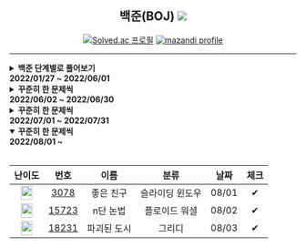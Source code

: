 <div align="center">

## 백준(BOJ) <img src="https://img.shields.io/badge/Python-3776AB?style=flat-square&logo=python&logoColor=white"/>

[![Solved.ac
프로필](http://mazassumnida.wtf/api/v2/generate_badge?boj=kkg0510)](https://solved.ac/profile/kkg0510)
[![mazandi profile](http://mazandi.herokuapp.com/api?handle=kkg0510&theme=cold)](https://solved.ac/profile/kkg0510)

</div>

---

<details markdown="1">
<summary><strong>백준 단계별로 풀어보기<br>2022/01/27 ~ 2022/06/01</strong></summary>

<br>

<div align="center">

<table>

<th colspan="3">Contents</th>
<tr>
<td width="33%"  align="center"><a href="#브루트-포스">브루트 포스</a></td>
<td width="33%" align="center"><a href="#정렬">정렬</a></td>
<td width="33%" align="center"><a href="#백트래킹">백트래킹</a></td>
</tr>
<tr>
<td align="center"><a href="#동적-계획법-1">동적 계획법 1</a></td>
<td align="center"><a href="#그리디-알고리즘">그리디 알고리즘</a></td>
<td align="center"><a href="#정수론-및-조합론">정수론 및 조합론</a></td>
</tr>
<tr>
<td align="center"><a href="#스택">스택</a></td>
<td align="center"><a href="#큐-덱">큐, 덱</a></td>
<td align="center"><a href="#분할-정복">분할 정복</a></td>
</tr>
<tr>
<td align="center"><a href="#이분-탐색">이분 탐색</a></td>
<td align="center"><a href="#우선순위-큐">우선순위 큐</a></td>
<td align="center"><a href="#동적-계획법-2">동적 계획법 2</a></td>
</tr>
<tr>
<td align="center"><a href="#dfs와-bfs">DFS와 BFS</a></td>
<td align="center"><a href="#최단-경로">최단 경로</a></td>
<td align="center"><a href="#투-포인터">투 포인터</a></td>
</tr>
<tr>
<td align="center"><a href="#동적-계획법과-최단거리-역추적">동적 계획법과 최단거리 역추적</a></td>
<td align="center"><a href="#트리">트리</a></td>
<td align="center"><a href="#유니온-파인드">유니온 파인드</a></td>
</tr>
<tr>
<td align="center"><a href="#최소-신장-트리">최소 신장 트리</a></td>
<td align="center"><a href="#트리에서의-동적-계획법">트리에서의 동적 계획법</a></td>
<td align="center"><a href="#기하">기하</a></td>
</tr>
<tr>
<td align="center"><a href="#동적-계획법-3">동적 계획법 3</a></td>
<td align="center"><a href="#문자열-알고리즘-1">문자열 알고리즘 1</a></td>
<td align="center"><a href="#위상-정렬">위상 정렬</a></td>
</tr>
<tr>
<td align="center"><a href="#최소-공통-조상">최소 공통 조상</a></td>
<td align="center"><a href="#강한-연결-요소">강한 연결 요소</a></td>
<td align="center"><a href="#세그먼트-트리">세그먼트 트리</a></td>
</tr>

</table>

<!-- Contents -->

---

### 브루트 포스

|                                         난이도                                         |     번호     |        이름        | 날짜  | 체크 |
| :------------------------------------------------------------------------------------: | :----------: | :----------------: | :---: | :--: |
| <img src="https://static.solved.ac/tier_small/4.svg" width="20px" height="25px"></img> | [2798][2798] |       블랙잭       | 01/27 |  ✔   |
| <img src="https://static.solved.ac/tier_small/4.svg" width="20px" height="25px"></img> | [2231][2231] |       분해합       | 01/27 |  ✔   |
| <img src="https://static.solved.ac/tier_small/6.svg" width="20px" height="25px"></img> | [7568][7568] |        덩치        | 01/28 |  ✔   |
| <img src="https://static.solved.ac/tier_small/6.svg" width="20px" height="25px"></img> | [1018][1018] | 체스판 다시 칠하기 | 01/29 |  ✔   |
| <img src="https://static.solved.ac/tier_small/6.svg" width="20px" height="25px"></img> | [1436][1436] |    영화감독 숌     | 01/29 |  ✔   |

<div align=right>

[TOP](#백준boj-)

</div>

---

### 정렬

|                                         난이도                                         |      번호      |      이름       | 날짜  | 체크 |
| :------------------------------------------------------------------------------------: | :------------: | :-------------: | :---: | :--: |
| <img src="https://static.solved.ac/tier_small/5.svg" width="20px" height="25px"></img> |  [2750][2750]  |   수 정렬하기   | 01/29 |  ✔   |
| <img src="https://static.solved.ac/tier_small/6.svg" width="20px" height="25px"></img> |  [2751][2751]  |  수 정렬하기 2  | 01/29 |  ✔   |
| <img src="https://static.solved.ac/tier_small/6.svg" width="20px" height="25px"></img> | [10989][10989] |  수 정렬하기 3  | 01/29 |  ✔   |
| <img src="https://static.solved.ac/tier_small/8.svg" width="20px" height="25px"></img> |  [2108][2108]  |     통계학      | 01/29 |  ✔   |
| <img src="https://static.solved.ac/tier_small/6.svg" width="20px" height="25px"></img> |  [1427][1427]  |  소트인사이드   | 01/30 |  ✔   |
| <img src="https://static.solved.ac/tier_small/6.svg" width="20px" height="25px"></img> | [11650][11650] |  좌표 정렬하기  | 01/30 |  ✔   |
| <img src="https://static.solved.ac/tier_small/6.svg" width="20px" height="25px"></img> | [11651][11651] | 좌표 정렬하기 2 | 01/30 |  ✔   |
| <img src="https://static.solved.ac/tier_small/6.svg" width="20px" height="25px"></img> |  [1181][1181]  |    단어 정렬    | 01/30 |  ✔   |
| <img src="https://static.solved.ac/tier_small/6.svg" width="20px" height="25px"></img> | [10814][10814] |   나이순 정렬   | 01/30 |  ✔   |
| <img src="https://static.solved.ac/tier_small/9.svg" width="20px" height="25px"></img> | [18870][18870] |    좌표 압축    | 01/30 |  ✔   |

<div align=right>

[TOP](#백준boj-)

</div>

---

### 백트래킹

|                                         난이도                                          |      번호      |      이름       | 날짜  | 체크 |
| :-------------------------------------------------------------------------------------: | :------------: | :-------------: | :---: | :--: |
| <img src="https://static.solved.ac/tier_small/8.svg" width="20px" height="25px"></img>  | [15649][15649] |    N과 M (1)    | 01/31 |  ✔   |
| <img src="https://static.solved.ac/tier_small/8.svg" width="20px" height="25px"></img>  | [15650][15650] |    N과 M (2)    | 01/31 |  ✔   |
| <img src="https://static.solved.ac/tier_small/8.svg" width="20px" height="25px"></img>  | [15651][15651] |    N과 M (3)    | 01/31 |  ✔   |
| <img src="https://static.solved.ac/tier_small/8.svg" width="20px" height="25px"></img>  | [15652][15652] |    N과 M (4)    | 01/31 |  ✔   |
| <img src="https://static.solved.ac/tier_small/11.svg" width="20px" height="25px"></img> |  [9663][9663]  |     N-Queen     | 02/01 |  ✔   |
| <img src="https://static.solved.ac/tier_small/12.svg" width="20px" height="25px"></img> |  [2580][2580]  |     스도쿠      | 02/01 |  ✔   |
| <img src="https://static.solved.ac/tier_small/10.svg" width="20px" height="25px"></img> | [14888][14888] | 연산자 끼워넣기 | 02/02 |  ✔   |
| <img src="https://static.solved.ac/tier_small/9.svg" width="20px" height="25px"></img>  | [14889][14889] |  스타트와 링크  | 02/02 |  ✔   |

<div align=right>

[TOP](#백준boj-)

</div>

---

### 동적 계획법 1

|                                         난이도                                          |      번호      |            이름            | 날짜  | 체크 |
| :-------------------------------------------------------------------------------------: | :------------: | :------------------------: | :---: | :--: |
| <img src="https://static.solved.ac/tier_small/8.svg" width="20px" height="25px"></img>  |  [1003][1003]  |       피보나치 함수        | 02/02 |  ✔   |
| <img src="https://static.solved.ac/tier_small/9.svg" width="20px" height="25px"></img>  |  [9184][9184]  |      신나는 함수 실행      | 02/02 |  ✔   |
| <img src="https://static.solved.ac/tier_small/8.svg" width="20px" height="25px"></img>  |  [1904][1904]  |           01타일           | 02/02 |  ✔   |
| <img src="https://static.solved.ac/tier_small/8.svg" width="20px" height="25px"></img>  |  [9461][9461]  |        파도반 수열         | 02/03 |  ✔   |
| <img src="https://static.solved.ac/tier_small/10.svg" width="20px" height="25px"></img> |  [1149][1149]  |          RGB거리           | 02/03 |  ✔   |
| <img src="https://static.solved.ac/tier_small/10.svg" width="20px" height="25px"></img> |  [1932][1932]  |        정수 삼각형         | 02/04 |  ✔   |
| <img src="https://static.solved.ac/tier_small/8.svg" width="20px" height="25px"></img>  |  [2579][2579]  |        계단 오르기         | 02/04 |  ✔   |
| <img src="https://static.solved.ac/tier_small/8.svg" width="20px" height="25px"></img>  |  [1463][1463]  |         1로 만들기         | 02/05 |  ✔   |
| <img src="https://static.solved.ac/tier_small/10.svg" width="20px" height="25px"></img> | [10844][10844] |        쉬운 계단 수        | 02/05 |  ✔   |
| <img src="https://static.solved.ac/tier_small/10.svg" width="20px" height="25px"></img> |  [2156][2156]  |        포도주 시식         | 02/06 |  ✔   |
| <img src="https://static.solved.ac/tier_small/9.svg" width="20px" height="25px"></img>  | [11053][11053] | 가장 긴 증가하는 부분 수열 | 02/07 |  ✔   |
| <img src="https://static.solved.ac/tier_small/13.svg" width="20px" height="25px"></img> | [11054][11054] | 가장 긴 바이토닉 부분 수열 | 02/07 |  ✔   |
| <img src="https://static.solved.ac/tier_small/11.svg" width="20px" height="25px"></img> |  [2565][2565]  |           전깃줄           | 02/08 |  ✔   |
| <img src="https://static.solved.ac/tier_small/11.svg" width="20px" height="25px"></img> |  [9251][9251]  |            LCS             | 02/09 |  ✔   |
| <img src="https://static.solved.ac/tier_small/9.svg" width="20px" height="25px"></img>  |  [1912][1912]  |           연속합           | 02/10 |  ✔   |
| <img src="https://static.solved.ac/tier_small/11.svg" width="20px" height="25px"></img> | [12865][12865] |        평범한 배낭         | 02/11 |  ✔   |

<div align=right>

[TOP](#백준boj-)

</div>

---

### 그리디 알고리즘

|                                         난이도                                          |      번호      |     이름      | 날짜  | 체크 |
| :-------------------------------------------------------------------------------------: | :------------: | :-----------: | :---: | :--: |
| <img src="https://static.solved.ac/tier_small/8.svg" width="20px" height="25px"></img>  | [11047][11047] |    동전 0     | 02/11 |  ✔   |
| <img src="https://static.solved.ac/tier_small/10.svg" width="20px" height="25px"></img> |  [1931][1931]  |  회의실 배정  | 02/12 |  ✔   |
| <img src="https://static.solved.ac/tier_small/8.svg" width="20px" height="25px"></img>  | [11399][11399] |      ATM      | 02/12 |  ✔   |
| <img src="https://static.solved.ac/tier_small/9.svg" width="20px" height="25px"></img>  |  [1541][1541]  | 잃어버린 괄호 | 02/12 |  ✔   |
| <img src="https://static.solved.ac/tier_small/7.svg" width="20px" height="25px"></img>  | [13305][13305] |    주유소     | 02/12 |  ✔   |

<div align=right>

[TOP](#백준boj-)

</div>

---

### 정수론 및 조합론

|                                         난이도                                          |      번호      |          이름           | 날짜  | 체크 |
| :-------------------------------------------------------------------------------------: | :------------: | :---------------------: | :---: | :--: |
| <img src="https://static.solved.ac/tier_small/3.svg" width="20px" height="25px"></img>  |  [5086][5086]  |       배수와 약수       | 02/12 |  ✔   |
| <img src="https://static.solved.ac/tier_small/6.svg" width="20px" height="25px"></img>  |  [1037][1037]  |          약수           | 02/12 |  ✔   |
| <img src="https://static.solved.ac/tier_small/6.svg" width="20px" height="25px"></img>  |  [2609][2609]  | 최대공약수와 최소공배수 | 02/12 |  ✔   |
| <img src="https://static.solved.ac/tier_small/6.svg" width="20px" height="25px"></img>  |  [1934][1934]  |       최소공배수        | 02/12 |  ✔   |
| <img src="https://static.solved.ac/tier_small/11.svg" width="20px" height="25px"></img> |  [2981][2981]  |          검문           | 02/13 |  ✔   |
| <img src="https://static.solved.ac/tier_small/8.svg" width="20px" height="25px"></img>  |  [3036][3036]  |           링            | 02/13 |  ✔   |
| <img src="https://static.solved.ac/tier_small/5.svg" width="20px" height="25px"></img>  | [11050][11050] |       이항 계수 1       | 02/13 |  ✔   |
| <img src="https://static.solved.ac/tier_small/10.svg" width="20px" height="25px"></img> | [11051][11051] |       이항 계수 2       | 02/13 |  ✔   |
| <img src="https://static.solved.ac/tier_small/6.svg" width="20px" height="25px"></img>  |  [1010][1010]  |        다리 놓기        | 02/13 |  ✔   |
| <img src="https://static.solved.ac/tier_small/8.svg" width="20px" height="25px"></img>  |  [9375][9375]  |      패션왕 신해빈      | 02/13 |  ✔   |
| <img src="https://static.solved.ac/tier_small/6.svg" width="20px" height="25px"></img>  |  [1676][1676]  |    팩토리얼 0의 개수    | 02/13 |  ✔   |
| <img src="https://static.solved.ac/tier_small/9.svg" width="20px" height="25px"></img>  |  [2004][2004]  |      조합 0의 개수      | 02/13 |  ✔   |

<div align=right>

[TOP](#백준boj-)

</div>

---

### 스택

|                                         난이도                                          |      번호      |     이름      | 날짜  | 체크 |
| :-------------------------------------------------------------------------------------: | :------------: | :-----------: | :---: | :--: |
| <img src="https://static.solved.ac/tier_small/7.svg" width="20px" height="25px"></img>  | [10828][10828] |     스택      | 02/13 |  ✔   |
| <img src="https://static.solved.ac/tier_small/7.svg" width="20px" height="25px"></img>  | [10773][10773] |     제로      | 02/13 |  ✔   |
| <img src="https://static.solved.ac/tier_small/7.svg" width="20px" height="25px"></img>  |  [9012][9012]  |     괄호      | 02/13 |  ✔   |
| <img src="https://static.solved.ac/tier_small/7.svg" width="20px" height="25px"></img>  |  [4949][4949]  | 균형잡힌 세상 | 02/14 |  ✔   |
| <img src="https://static.solved.ac/tier_small/8.svg" width="20px" height="25px"></img>  |  [1874][1874]  |   스택 수열   | 02/14 |  ✔   |
| <img src="https://static.solved.ac/tier_small/12.svg" width="20px" height="25px"></img> | [17298][17298] |    오큰수     | 02/15 |  ✔   |

<div align=right>

[TOP](#백준boj-)

</div>

---

### 큐, 덱

|                                         난이도                                          |      번호      |      이름       | 날짜  | 체크 |
| :-------------------------------------------------------------------------------------: | :------------: | :-------------: | :---: | :--: |
| <img src="https://static.solved.ac/tier_small/7.svg" width="20px" height="25px"></img>  | [18258][18258] |      큐 2       | 02/16 |  ✔   |
| <img src="https://static.solved.ac/tier_small/7.svg" width="20px" height="25px"></img>  |  [2164][2164]  |      카드2      | 02/16 |  ✔   |
| <img src="https://static.solved.ac/tier_small/7.svg" width="20px" height="25px"></img>  | [11866][11866] | 요세푸스 문제 0 | 02/16 |  ✔   |
| <img src="https://static.solved.ac/tier_small/8.svg" width="20px" height="25px"></img>  |  [1966][1966]  |    프린터 큐    | 02/16 |  ✔   |
| <img src="https://static.solved.ac/tier_small/7.svg" width="20px" height="25px"></img>  | [10866][10866] |       덱        | 02/16 |  ✔   |
| <img src="https://static.solved.ac/tier_small/7.svg" width="20px" height="25px"></img>  |  [1021][1021]  |   회전하는 큐   | 02/17 |  ✔   |
| <img src="https://static.solved.ac/tier_small/11.svg" width="20px" height="25px"></img> |  [5430][5430]  |       AC        | 02/18 |  ✔   |

<div align=right>

[TOP](#백준boj-)

</div>

---

### 분할 정복

|                                         난이도                                          |      번호      |              이름               | 날짜  | 체크 |
| :-------------------------------------------------------------------------------------: | :------------: | :-----------------------------: | :---: | :--: |
| <img src="https://static.solved.ac/tier_small/8.svg" width="20px" height="25px"></img>  |  [2630][2630]  |          색종이 만들기          | 02/18 |  ✔   |
| <img src="https://static.solved.ac/tier_small/10.svg" width="20px" height="25px"></img> |  [1992][1992]  |            쿼드트리             | 02/18 |  ✔   |
| <img src="https://static.solved.ac/tier_small/9.svg" width="20px" height="25px"></img>  |  [1780][1780]  |           종이의 개수           | 02/18 |  ✔   |
| <img src="https://static.solved.ac/tier_small/10.svg" width="20px" height="25px"></img> |  [1629][1629]  |              곱셈               | 02/18 |  ✔   |
| <img src="https://static.solved.ac/tier_small/15.svg" width="20px" height="25px"></img> | [11401][11401] |           이항 계수 3           | 02/19 |  ✔   |
| <img src="https://static.solved.ac/tier_small/5.svg" width="20px" height="25px"></img>  |  [2740][2740]  |            행렬 곱셈            | 02/19 |  ✔   |
| <img src="https://static.solved.ac/tier_small/12.svg" width="20px" height="25px"></img> | [10830][10830] |            행렬 제곱            | 02/19 |  ✔   |
| <img src="https://static.solved.ac/tier_small/14.svg" width="20px" height="25px"></img> | [11444][11444] |          피보나치 수 6          | 02/19 |  ✔   |
| <img src="https://static.solved.ac/tier_small/16.svg" width="20px" height="25px"></img> |  [6549][6549]  | 히스토그램에서 가장 큰 직사각형 | 02/20 |  ✔   |

<div align=right>

[TOP](#백준boj-)

</div>

---

### 이분 탐색

|                                         난이도                                          |      번호      |             이름             | 날짜  | 체크 |
| :-------------------------------------------------------------------------------------: | :------------: | :--------------------------: | :---: | :--: |
| <img src="https://static.solved.ac/tier_small/7.svg" width="20px" height="25px"></img>  |  [1920][1920]  |           수 찾기            | 02/20 |  ✔   |
| <img src="https://static.solved.ac/tier_small/7.svg" width="20px" height="25px"></img>  | [10816][10816] |         숫자 카드 2          | 02/20 |  ✔   |
| <img src="https://static.solved.ac/tier_small/8.svg" width="20px" height="25px"></img>  |  [1654][1654]  |         랜선 자르기          | 02/20 |  ✔   |
| <img src="https://static.solved.ac/tier_small/8.svg" width="20px" height="25px"></img>  |  [2805][2805]  |         나무 자르기          | 02/21 |  ✔   |
| <img src="https://static.solved.ac/tier_small/11.svg" width="20px" height="25px"></img> |  [2110][2110]  |         공유기 설치          | 02/21 |  ✔   |
| <img src="https://static.solved.ac/tier_small/14.svg" width="20px" height="25px"></img> |  [1300][1300]  |           K번째 수           | 02/22 |  ✔   |
| <img src="https://static.solved.ac/tier_small/14.svg" width="20px" height="25px"></img> | [12015][12015] | 가장 긴 증가하는 부분 수열 2 | 02/23 |  ✔   |

<div align=right>

[TOP](#백준boj-)

</div>

---

### 우선순위 큐

|                                         난이도                                          |      번호      |      이름       | 날짜  | 체크 |
| :-------------------------------------------------------------------------------------: | :------------: | :-------------: | :---: | :--: |
| <img src="https://static.solved.ac/tier_small/9.svg" width="20px" height="25px"></img>  | [11279][11279] |     최대 힙     | 02/23 |  ✔   |
| <img src="https://static.solved.ac/tier_small/9.svg" width="20px" height="25px"></img>  |  [1927][1927]  |     최소 힙     | 02/23 |  ✔   |
| <img src="https://static.solved.ac/tier_small/10.svg" width="20px" height="25px"></img> | [11286][11286] |    절댓값 힙    | 02/24 |  ✔   |
| <img src="https://static.solved.ac/tier_small/14.svg" width="20px" height="25px"></img> |  [1655][1655]  | 가운데를 말해요 | 02/24 |  ✔   |

<div align=right>

[TOP](#백준boj-)

</div>

---

### 동적 계획법 2

|                                         난이도                                          |      번호      |      이름      | 날짜  | 체크 |
| :-------------------------------------------------------------------------------------: | :------------: | :------------: | :---: | :--: |
| <img src="https://static.solved.ac/tier_small/13.svg" width="20px" height="25px"></img> | [11066][11066] |  파일 합치기   | 02/24 |  ✔   |
| <img src="https://static.solved.ac/tier_small/13.svg" width="20px" height="25px"></img> | [11049][11049] | 행렬 곱셈 순서 | 02/25 |  ✔   |
| <img src="https://static.solved.ac/tier_small/12.svg" width="20px" height="25px"></img> |  [1520][1520]  |   내리막 길    | 02/25 |  ✔   |
| <img src="https://static.solved.ac/tier_small/13.svg" width="20px" height="25px"></img> | [10942][10942] |   팰린드롬?    | 02/26 |  ✔   |
| <img src="https://static.solved.ac/tier_small/13.svg" width="20px" height="25px"></img> |  [2629][2629]  |    양팔저울    | 02/27 |  ✔   |
| <img src="https://static.solved.ac/tier_small/11.svg" width="20px" height="25px"></img> |  [2293][2293]  |     동전 1     | 02/28 |  ✔   |
| <img src="https://static.solved.ac/tier_small/13.svg" width="20px" height="25px"></img> |  [7579][7579]  |       앱       | 03/01 |  ✔   |

<div align=right>

[TOP](#백준boj-)

</div>

---

### DFS와 BFS

|                                         난이도                                          |     번호     |        이름        | 날짜  | 체크 |
| :-------------------------------------------------------------------------------------: | :----------: | :----------------: | :---: | :--: |
| <img src="https://static.solved.ac/tier_small/9.svg" width="20px" height="25px"></img>  | [1260][1260] |     DFS와 BFS      | 03/02 |  ✔   |
| <img src="https://static.solved.ac/tier_small/8.svg" width="20px" height="25px"></img>  | [2606][2606] |      바이러스      | 03/03 |  ✔   |
| <img src="https://static.solved.ac/tier_small/10.svg" width="20px" height="25px"></img> | [2667][2667] |   단지번호붙이기   | 03/04 |  ✔   |
| <img src="https://static.solved.ac/tier_small/9.svg" width="20px" height="25px"></img>  | [1012][1012] |    유기농 배추     | 03/05 |  ✔   |
| <img src="https://static.solved.ac/tier_small/10.svg" width="20px" height="25px"></img> | [2178][2178] |     미로 탐색      | 03/06 |  ✔   |
| <img src="https://static.solved.ac/tier_small/11.svg" width="20px" height="25px"></img> | [7576][7576] |       토마토       | 03/07 |  ✔   |
| <img src="https://static.solved.ac/tier_small/11.svg" width="20px" height="25px"></img> | [7569][7569] |       토마토       | 03/08 |  ✔   |
| <img src="https://static.solved.ac/tier_small/10.svg" width="20px" height="25px"></img> | [1697][1697] |      숨바꼭질      | 03/09 |  ✔   |
| <img src="https://static.solved.ac/tier_small/12.svg" width="20px" height="25px"></img> | [2206][2206] | 벽 부수고 이동하기 | 03/10 |  ✔   |
| <img src="https://static.solved.ac/tier_small/10.svg" width="20px" height="25px"></img> | [7562][7562] |   나이트의 이동    | 03/11 |  ✔   |
| <img src="https://static.solved.ac/tier_small/12.svg" width="20px" height="25px"></img> | [1707][1707] |    이분 그래프     | 03/12 |  ✔   |

<div align=right>

[TOP](#백준boj-)

</div>

---

### 최단 경로

|                                         난이도                                          |      번호      |       이름       | 날짜  | 체크 |
| :-------------------------------------------------------------------------------------: | :------------: | :--------------: | :---: | :--: |
| <img src="https://static.solved.ac/tier_small/11.svg" width="20px" height="25px"></img> |  [1753][1753]  |     최단경로     | 03/13 |  ✔   |
| <img src="https://static.solved.ac/tier_small/12.svg" width="20px" height="25px"></img> |  [1504][1504]  | 특정한 최단 경로 | 03/14 |  ✔   |
| <img src="https://static.solved.ac/tier_small/14.svg" width="20px" height="25px"></img> |  [9370][9370]  |  미확인 도착지   | 03/15 |  ✔   |
| <img src="https://static.solved.ac/tier_small/12.svg" width="20px" height="25px"></img> | [11657][11657] |     타임머신     | 03/16 |  ✔   |
| <img src="https://static.solved.ac/tier_small/12.svg" width="20px" height="25px"></img> | [11404][11404] |     플로이드     | 03/17 |  ✔   |
| <img src="https://static.solved.ac/tier_small/15.svg" width="20px" height="25px"></img> | [10217][10217] |    KCM Travel    | 03/18 |  ✔   |
| <img src="https://static.solved.ac/tier_small/12.svg" width="20px" height="25px"></img> |  [1956][1956]  |       운동       | 03/19 |  ✔   |

<div align=right>

[TOP](#백준boj-)

</div>

---

### 투 포인터

|                                         난이도                                          |     번호     |     이름      | 날짜  | 체크 |
| :-------------------------------------------------------------------------------------: | :----------: | :-----------: | :---: | :--: |
| <img src="https://static.solved.ac/tier_small/8.svg" width="20px" height="25px"></img>  | [3273][3273] |  두 수의 합   | 03/20 |  ✔   |
| <img src="https://static.solved.ac/tier_small/11.svg" width="20px" height="25px"></img> | [2470][2470] |    두 용액    | 03/21 |  ✔   |
| <img src="https://static.solved.ac/tier_small/12.svg" width="20px" height="25px"></img> | [1806][1806] |    부분합     | 03/22 |  ✔   |
| <img src="https://static.solved.ac/tier_small/13.svg" width="20px" height="25px"></img> | [1644][1644] | 소수의 연속합 | 03/23 |  ✔   |
| <img src="https://static.solved.ac/tier_small/15.svg" width="20px" height="25px"></img> | [1450][1450] |   냅색문제    | 03/24 |  ✔   |

<div align=right>

[TOP](#백준boj-)

</div>

---

### 동적 계획법과 최단거리 역추적

|                                         난이도                                          |      번호      |             이름             | 날짜  | 체크 |
| :-------------------------------------------------------------------------------------: | :------------: | :--------------------------: | :---: | :--: |
| <img src="https://static.solved.ac/tier_small/10.svg" width="20px" height="25px"></img> | [12852][12852] |         1로 만들기 2         | 03/25 |  ✔   |
| <img src="https://static.solved.ac/tier_small/12.svg" width="20px" height="25px"></img> | [14002][14002] | 가장 긴 증가하는 부분 수열 4 | 03/26 |  ✔   |
| <img src="https://static.solved.ac/tier_small/16.svg" width="20px" height="25px"></img> | [14003][14003] | 가장 긴 증가하는 부분 수열 5 | 03/27 |  ✔   |
| <img src="https://static.solved.ac/tier_small/12.svg" width="20px" height="25px"></img> |  [9252][9252]  |            LCS 2             | 03/28 |  ✔   |
| <img src="https://static.solved.ac/tier_small/16.svg" width="20px" height="25px"></img> |  [2618][2618]  |            경찰차            | 03/29 |  ✔   |
| <img src="https://static.solved.ac/tier_small/12.svg" width="20px" height="25px"></img> | [13913][13913] |          숨바꼭질 4          | 03/30 |  ✔   |
| <img src="https://static.solved.ac/tier_small/12.svg" width="20px" height="25px"></img> |  [9019][9019]  |             DSLR             | 03/31 |  ✔   |
| <img src="https://static.solved.ac/tier_small/13.svg" width="20px" height="25px"></img> | [11779][11779] |      최소비용 구하기 2       | 04/01 |  ✔   |
| <img src="https://static.solved.ac/tier_small/14.svg" width="20px" height="25px"></img> | [11780][11780] |          플로이드 2          | 04/02 |  ✔   |

<div align=right>

[TOP](#백준boj-)

</div>

---

### 트리

|                                         난이도                                          |      번호      |       이름       | 날짜  | 체크 |
| :-------------------------------------------------------------------------------------: | :------------: | :--------------: | :---: | :--: |
| <img src="https://static.solved.ac/tier_small/9.svg" width="20px" height="25px"></img>  | [11725][11725] | 트리의 부모 찾기 | 04/02 |  ✔   |
| <img src="https://static.solved.ac/tier_small/13.svg" width="20px" height="25px"></img> |  [1167][1167]  |   트리의 지름    | 04/03 |  ✔   |
| <img src="https://static.solved.ac/tier_small/12.svg" width="20px" height="25px"></img> |  [1967][1967]  |   트리의 지름    | 04/03 |  ✔   |
| <img src="https://static.solved.ac/tier_small/10.svg" width="20px" height="25px"></img> |  [1991][1991]  |    트리 순회     | 04/04 |  ✔   |
| <img src="https://static.solved.ac/tier_small/14.svg" width="20px" height="25px"></img> |  [2263][2263]  |   트리의 순회    | 04/05 |  ✔   |
| <img src="https://static.solved.ac/tier_small/11.svg" width="20px" height="25px"></img> |  [5639][5639]  |  이진 검색 트리  | 04/05 |  ✔   |
| <img src="https://static.solved.ac/tier_small/12.svg" width="20px" height="25px"></img> |  [4803][4803]  |       트리       | 04/06 |  ✔   |

<div align=right>

[TOP](#백준boj-)

</div>

---

### 유니온 파인드

|                                         난이도                                          |      번호      |     이름      | 날짜  | 체크 |
| :-------------------------------------------------------------------------------------: | :------------: | :-----------: | :---: | :--: |
| <img src="https://static.solved.ac/tier_small/12.svg" width="20px" height="25px"></img> |  [1717][1717]  |  집합의 표현  | 04/07 |  ✔   |
| <img src="https://static.solved.ac/tier_small/12.svg" width="20px" height="25px"></img> |  [1976][1976]  |   여행 가자   | 04/08 |  ✔   |
| <img src="https://static.solved.ac/tier_small/14.svg" width="20px" height="25px"></img> |  [4195][4195]  | 친구 네트워크 | 04/09 |  ✔   |
| <img src="https://static.solved.ac/tier_small/12.svg" width="20px" height="25px"></img> | [20040][20040] |  사이클 게임  | 04/10 |  ✔   |

<div align=right>

[TOP](#백준boj-)

</div>

---

### 최소 신장 트리

|                                         난이도                                          |      번호      |       이름       | 날짜  | 체크 |
| :-------------------------------------------------------------------------------------: | :------------: | :--------------: | :---: | :--: |
| <img src="https://static.solved.ac/tier_small/8.svg" width="20px" height="25px"></img>  |  [9372][9372]  |  상근이의 여행   | 04/11 |  ✔   |
| <img src="https://static.solved.ac/tier_small/12.svg" width="20px" height="25px"></img> |  [1197][1197]  | 최소 스패닝 트리 | 04/12 |  ✔   |
| <img src="https://static.solved.ac/tier_small/12.svg" width="20px" height="25px"></img> |  [4386][4386]  |  별자리 만들기   | 04/13 |  ✔   |
| <img src="https://static.solved.ac/tier_small/13.svg" width="20px" height="25px"></img> |  [1774][1774]  | 우주신과의 교감  | 04/14 |  ✔   |
| <img src="https://static.solved.ac/tier_small/15.svg" width="20px" height="25px"></img> |  [2887][2887]  |    행성 터널     | 04/15 |  ✔   |
| <img src="https://static.solved.ac/tier_small/15.svg" width="20px" height="25px"></img> | [17472][17472] |  다리 만들기 2   | 04/16 |  ✔   |

<div align=right>

[TOP](#백준boj-)

</div>

---

### 트리에서의 동적 계획법

|                                         난이도                                          |      번호      |        이름        | 날짜  | 체크 |
| :-------------------------------------------------------------------------------------: | :------------: | :----------------: | :---: | :--: |
| <img src="https://static.solved.ac/tier_small/11.svg" width="20px" height="25px"></img> | [15681][15681] |    트리와 쿼리     | 04/17 |  ✔   |
| <img src="https://static.solved.ac/tier_small/15.svg" width="20px" height="25px"></img> |  [2213][2213]  |  트리의 독립집합   | 04/18 |  ✔   |
| <img src="https://static.solved.ac/tier_small/13.svg" width="20px" height="25px"></img> |  [2533][2533]  | 사회망 서비스(SNS) | 04/19 |  ✔   |
| <img src="https://static.solved.ac/tier_small/14.svg" width="20px" height="25px"></img> |  [1949][1949]  |     우수 마을      | 04/20 |  ✔   |

<div align=right>

[TOP](#백준boj-)

</div>

---

### 기하

|                                         난이도                                          |      번호      |     이름      | 날짜  | 체크 |
| :-------------------------------------------------------------------------------------: | :------------: | :-----------: | :---: | :--: |
| <img src="https://static.solved.ac/tier_small/11.svg" width="20px" height="25px"></img> |  [2166][2166]  | 다각형의 면적 | 04/21 |  ✔   |
| <img src="https://static.solved.ac/tier_small/11.svg" width="20px" height="25px"></img> | [11758][11758] |      CCW      | 04/22 |  ✔   |
| <img src="https://static.solved.ac/tier_small/13.svg" width="20px" height="25px"></img> | [17386][17386] |  선분 교차 1  | 04/23 |  ✔   |
| <img src="https://static.solved.ac/tier_small/14.svg" width="20px" height="25px"></img> | [17387][17387] |  선분 교차 2  | 04/24 |  ✔   |
| <img src="https://static.solved.ac/tier_small/17.svg" width="20px" height="25px"></img> | [20149][20149] |  선분 교차 3  | 04/25 |  ✔   |
| <img src="https://static.solved.ac/tier_small/16.svg" width="20px" height="25px"></img> |  [2162][2162]  |   선분 그룹   | 04/26 |  ✔   |
| <img src="https://static.solved.ac/tier_small/13.svg" width="20px" height="25px"></img> |  [7869][7869]  |     두 원     | 04/27 |  ✔   |
| <img src="https://static.solved.ac/tier_small/13.svg" width="20px" height="25px"></img> |  [1069][1069]  |    집으로     | 04/28 |  ✔   |

<div align=right>

[TOP](#백준boj-)

</div>

---

### 동적 계획법 3

|                                         난이도                                          |      번호      |      이름      | 날짜  | 체크 |
| :-------------------------------------------------------------------------------------: | :------------: | :------------: | :---: | :--: |
| <img src="https://static.solved.ac/tier_small/6.svg" width="20px" height="25px"></img>  | [11723][11723] |      집합      | 04/28 |  ✔   |
| <img src="https://static.solved.ac/tier_small/15.svg" width="20px" height="25px"></img> |  [1311][1311]  | 할 일 정하기 1 | 04/29 |  ✔   |
| <img src="https://static.solved.ac/tier_small/15.svg" width="20px" height="25px"></img> |  [2098][2098]  |  외판원 순회   | 04/30 |  ✔   |
| <img src="https://static.solved.ac/tier_small/16.svg" width="20px" height="25px"></img> |  [1086][1086]  |     박성원     | 05/01 |  ✔   |
| <img src="https://static.solved.ac/tier_small/12.svg" width="20px" height="25px"></img> | [17404][17404] |   RGB거리 2    | 05/01 |  ✔   |
| <img src="https://static.solved.ac/tier_small/12.svg" width="20px" height="25px"></img> |  [2482][2482]  |     색상환     | 05/02 |  ✔   |

<div align=right>
 
[TOP](#백준boj-)
 
</div>

---

### 문자열 알고리즘 1

|                                         난이도                                          |      번호      |    이름     | 날짜  | 체크 |
| :-------------------------------------------------------------------------------------: | :------------: | :---------: | :---: | :--: |
| <img src="https://static.solved.ac/tier_small/16.svg" width="20px" height="25px"></img> |  [1786][1786]  |    찾기     | 05/03 |  ✔   |
| <img src="https://static.solved.ac/tier_small/16.svg" width="20px" height="25px"></img> |  [4354][4354]  | 문자열 제곱 | 05/04 |  ✔   |
| <img src="https://static.solved.ac/tier_small/17.svg" width="20px" height="25px"></img> |  [1305][1305]  |    광고     | 05/05 |  ✔   |
| <img src="https://static.solved.ac/tier_small/17.svg" width="20px" height="25px"></img> | [10266][10266] | 시계 사진들 | 05/06 |  ✔   |
| <img src="https://static.solved.ac/tier_small/14.svg" width="20px" height="25px"></img> | [14725][14725] |   개미굴    | 05/07 |  ✔   |
| <img src="https://static.solved.ac/tier_small/8.svg" width="20px" height="25px"></img>  | [14425][14425] | 문자열 집합 | 05/07 |  ✔   |
| <img src="https://static.solved.ac/tier_small/17.svg" width="20px" height="25px"></img> |  [5670][5670]  | 휴대폰 자판 | 05/08 |  ✔   |

<div align=right>

[TOP](#백준boj-)

</div>

---

### 위상 정렬

|                                         난이도                                          |     번호     |   이름    | 날짜  | 체크 |
| :-------------------------------------------------------------------------------------: | :----------: | :-------: | :---: | :--: |
| <img src="https://static.solved.ac/tier_small/13.svg" width="20px" height="25px"></img> | [2252][2252] | 줄 세우기 | 05/09 |  ✔   |
| <img src="https://static.solved.ac/tier_small/15.svg" width="20px" height="25px"></img> | [3665][3665] | 최종 순위 | 05/10 |  ✔   |
| <img src="https://static.solved.ac/tier_small/14.svg" width="20px" height="25px"></img> | [1766][1766] |  문제집   | 05/11 |  ✔   |

<div align=right>

[TOP](#백준boj-)

</div>

---

### 최소 공통 조상

|                                         난이도                                          |      번호      |         이름          | 날짜  | 체크 |
| :-------------------------------------------------------------------------------------: | :------------: | :-------------------: | :---: | :--: |
| <img src="https://static.solved.ac/tier_small/12.svg" width="20px" height="25px"></img> |  [3584][3584]  | 가장 가까운 공통 조상 | 05/12 |  ✔   |
| <img src="https://static.solved.ac/tier_small/15.svg" width="20px" height="25px"></img> | [17435][17435] |    합성함수와 쿼리    | 05/13 |  ✔   |
| <img src="https://static.solved.ac/tier_small/16.svg" width="20px" height="25px"></img> | [11438][11438] |         LCA 2         | 05/14 |  ✔   |
| <img src="https://static.solved.ac/tier_small/17.svg" width="20px" height="25px"></img> |  [3176][3176]  |     도로 네트워크     | 05/15 |  ✔   |
| <img src="https://static.solved.ac/tier_small/18.svg" width="20px" height="25px"></img> | [13511][13511] |     트리와 쿼리 2     | 05/16 |  ✔   |

<div align=right>

[TOP](#백준boj-)

</div>

---

### 강한 연결 요소

|                                         난이도                                          |      번호      |             이름             | 날짜  | 체크 |
| :-------------------------------------------------------------------------------------: | :------------: | :--------------------------: | :---: | :--: |
| <img src="https://static.solved.ac/tier_small/16.svg" width="20px" height="25px"></img> |  [2150][2150]  | Strongly Connected Component | 05/17 |  ✔   |
| <img src="https://static.solved.ac/tier_small/17.svg" width="20px" height="25px"></img> |  [4196][4196]  |            도미노            | 05/18 |  ✔   |
| <img src="https://static.solved.ac/tier_small/17.svg" width="20px" height="25px"></img> |  [3977][3977]  |          축구 전술           | 05/19 |  ✔   |
| <img src="https://static.solved.ac/tier_small/19.svg" width="20px" height="25px"></img> |  [4013][4013]  |             ATM              | 05/20 |  ✔   |
| <img src="https://static.solved.ac/tier_small/17.svg" width="20px" height="25px"></img> | [11280][11280] |          2-SAT - 3           | 05/21 |  ✔   |
| <img src="https://static.solved.ac/tier_small/18.svg" width="20px" height="25px"></img> | [11281][11281] |          2-SAT - 4           | 05/22 |  ✔   |
| <img src="https://static.solved.ac/tier_small/17.svg" width="20px" height="25px"></img> |  [3648][3648]  |            아이돌            | 05/23 |  ✔   |
| <img src="https://static.solved.ac/tier_small/18.svg" width="20px" height="25px"></img> | [16367][16367] |         TV Show Game         | 05/24 |  ✔   |

<div align=right>

[TOP](#백준boj-)

</div>

---

### 세그먼트 트리

|                                         난이도                                          |      번호      |            이름            | 날짜  | 체크 |
| :-------------------------------------------------------------------------------------: | :------------: | :------------------------: | :---: | :--: |
| <img src="https://static.solved.ac/tier_small/15.svg" width="20px" height="25px"></img> |  [2042][2042]  |       구간 합 구하기       | 05/25 |  ✔   |
| <img src="https://static.solved.ac/tier_small/15.svg" width="20px" height="25px"></img> | [11505][11505] |       구간 곱 구하기       | 05/26 |  ✔   |
| <img src="https://static.solved.ac/tier_small/15.svg" width="20px" height="25px"></img> |  [2357][2357]  |      최솟값과 최댓값       | 05/27 |  ✔   |
| <img src="https://static.solved.ac/tier_small/16.svg" width="20px" height="25px"></img> |  [1517][1517]  |         버블 소트          | 05/28 |  ✔   |
| <img src="https://static.solved.ac/tier_small/18.svg" width="20px" height="25px"></img> |  [9345][9345]  | 디지털 비디오 디스크(DVDs) | 05/29 |  ✔   |
| <img src="https://static.solved.ac/tier_small/17.svg" width="20px" height="25px"></img> | [16975][16975] |       수열과 쿼리 21       | 05/30 |  ✔   |
| <img src="https://static.solved.ac/tier_small/17.svg" width="20px" height="25px"></img> | [12899][12899] |        데이터 구조         | 05/31 |  ✔   |
| <img src="https://static.solved.ac/tier_small/17.svg" width="20px" height="25px"></img> |  [1168][1168]  |      요세푸스 문제 2       | 06/01 |  ✔   |

<div align=right>

[TOP](#백준boj-)

</div>
<!-- ### -->

[2798]: https://www.acmicpc.net/problem/2798
[2231]: https://www.acmicpc.net/problem/2231
[7568]: https://www.acmicpc.net/problem/7568
[1018]: https://www.acmicpc.net/problem/1018
[1436]: https://www.acmicpc.net/problem/1436
[2750]: https://www.acmicpc.net/problem/2750
[2751]: https://www.acmicpc.net/problem/2751
[10989]: https://www.acmicpc.net/problem/10989
[2108]: https://www.acmicpc.net/problem/2108
[1427]: https://www.acmicpc.net/problem/1427
[11650]: https://www.acmicpc.net/problem/11650
[11651]: https://www.acmicpc.net/problem/11651
[1181]: https://www.acmicpc.net/problem/1181
[10814]: https://www.acmicpc.net/problem/10814
[18870]: https://www.acmicpc.net/problem/18870
[15649]: https://www.acmicpc.net/problem/15649
[15650]: https://www.acmicpc.net/problem/15650
[15651]: https://www.acmicpc.net/problem/15651
[15652]: https://www.acmicpc.net/problem/15652
[9663]: https://www.acmicpc.net/problem/9663
[2580]: https://www.acmicpc.net/problem/2580
[14888]: https://www.acmicpc.net/problem/14888
[14889]: https://www.acmicpc.net/problem/14889
[1003]: https://www.acmicpc.net/problem/1003
[9184]: https://www.acmicpc.net/problem/9184
[1904]: https://www.acmicpc.net/problem/1904
[9461]: https://www.acmicpc.net/problem/9461
[1149]: https://www.acmicpc.net/problem/1149
[1932]: https://www.acmicpc.net/problem/1932
[2579]: https://www.acmicpc.net/problem/2579
[1463]: https://www.acmicpc.net/problem/1463
[10844]: https://www.acmicpc.net/problem/10844
[2156]: https://www.acmicpc.net/problem/2156
[11053]: https://www.acmicpc.net/problem/11053
[11054]: https://www.acmicpc.net/problem/11054
[2565]: https://www.acmicpc.net/problem/2565
[9251]: https://www.acmicpc.net/problem/9251
[1912]: https://www.acmicpc.net/problem/1912
[12865]: https://www.acmicpc.net/problem/12865
[11047]: https://www.acmicpc.net/problem/11047
[1931]: https://www.acmicpc.net/problem/1931
[11399]: https://www.acmicpc.net/problem/11399
[1541]: https://www.acmicpc.net/problem/1541
[13305]: https://www.acmicpc.net/problem/13305
[5086]: https://www.acmicpc.net/problem/5086
[1037]: https://www.acmicpc.net/problem/1037
[2609]: https://www.acmicpc.net/problem/2609
[1934]: https://www.acmicpc.net/problem/1934
[2981]: https://www.acmicpc.net/problem/2981
[3036]: https://www.acmicpc.net/problem/3036
[11050]: https://www.acmicpc.net/problem/11050
[11051]: https://www.acmicpc.net/problem/11051
[1010]: https://www.acmicpc.net/problem/1010
[9375]: https://www.acmicpc.net/problem/9375
[1676]: https://www.acmicpc.net/problem/1676
[2004]: https://www.acmicpc.net/problem/2004
[10828]: https://www.acmicpc.net/problem/10828
[10773]: https://www.acmicpc.net/problem/10773
[9012]: https://www.acmicpc.net/problem/9012
[4949]: https://www.acmicpc.net/problem/4949
[1874]: https://www.acmicpc.net/problem/1874
[17298]: https://www.acmicpc.net/problem/17298
[18258]: https://www.acmicpc.net/problem/18258
[2164]: https://www.acmicpc.net/problem/2164
[11866]: https://www.acmicpc.net/problem/11866
[1966]: https://www.acmicpc.net/problem/1966
[10866]: https://www.acmicpc.net/problem/10866
[1021]: https://www.acmicpc.net/problem/1021
[5430]: https://www.acmicpc.net/problem/5430
[2630]: https://www.acmicpc.net/problem/2630
[1992]: https://www.acmicpc.net/problem/1992
[1780]: https://www.acmicpc.net/problem/1780
[1629]: https://www.acmicpc.net/problem/1629
[11401]: https://www.acmicpc.net/problem/11401
[2740]: https://www.acmicpc.net/problem/2740
[10830]: https://www.acmicpc.net/problem/10830
[11444]: https://www.acmicpc.net/problem/11444
[6549]: https://www.acmicpc.net/problem/6549
[1920]: https://www.acmicpc.net/problem/1920
[10816]: https://www.acmicpc.net/problem/10816
[1654]: https://www.acmicpc.net/problem/1654
[2805]: https://www.acmicpc.net/problem/2805
[2110]: https://www.acmicpc.net/problem/2110
[1300]: https://www.acmicpc.net/problem/1300
[12015]: https://www.acmicpc.net/problem/12015
[11279]: https://www.acmicpc.net/problem/11279
[1927]: https://www.acmicpc.net/problem/1927
[11286]: https://www.acmicpc.net/problem/11286
[1655]: https://www.acmicpc.net/problem/1655
[11066]: https://www.acmicpc.net/problem/11066
[11049]: https://www.acmicpc.net/problem/11049
[1520]: https://www.acmicpc.net/problem/1520
[10942]: https://www.acmicpc.net/problem/10942
[2629]: https://www.acmicpc.net/problem/2629
[2293]: https://www.acmicpc.net/problem/2293
[7579]: https://www.acmicpc.net/problem/7579
[1260]: https://www.acmicpc.net/problem/1260
[2606]: https://www.acmicpc.net/problem/2606
[2667]: https://www.acmicpc.net/problem/2667
[1012]: https://www.acmicpc.net/problem/1012
[2178]: https://www.acmicpc.net/problem/2178
[7576]: https://www.acmicpc.net/problem/7576
[7569]: https://www.acmicpc.net/problem/7569
[1697]: https://www.acmicpc.net/problem/1697
[2206]: https://www.acmicpc.net/problem/2206
[7562]: https://www.acmicpc.net/problem/7562
[1707]: https://www.acmicpc.net/problem/1707
[1753]: https://www.acmicpc.net/problem/1753
[1504]: https://www.acmicpc.net/problem/1504
[9370]: https://www.acmicpc.net/problem/9370
[11657]: https://www.acmicpc.net/problem/11657
[11404]: https://www.acmicpc.net/problem/11404
[10217]: https://www.acmicpc.net/problem/10217
[1956]: https://www.acmicpc.net/problem/1956
[3273]: https://www.acmicpc.net/problem/3273
[2470]: https://www.acmicpc.net/problem/2470
[1806]: https://www.acmicpc.net/problem/1806
[1644]: https://www.acmicpc.net/problem/1644
[1450]: https://www.acmicpc.net/problem/1450
[12852]: https://www.acmicpc.net/problem/12852
[14002]: https://www.acmicpc.net/problem/14002
[14003]: https://www.acmicpc.net/problem/14003
[9252]: https://www.acmicpc.net/problem/9252
[2618]: https://www.acmicpc.net/problem/2618
[13913]: https://www.acmicpc.net/problem/13913
[9019]: https://www.acmicpc.net/problem/9019
[11779]: https://www.acmicpc.net/problem/11779
[11780]: https://www.acmicpc.net/problem/11780
[11725]: https://www.acmicpc.net/problem/11725
[1167]: https://www.acmicpc.net/problem/1167
[1967]: https://www.acmicpc.net/problem/1967
[1991]: https://www.acmicpc.net/problem/1991
[2263]: https://www.acmicpc.net/problem/2263
[5639]: https://www.acmicpc.net/problem/5639
[4803]: https://www.acmicpc.net/problem/4803
[1717]: https://www.acmicpc.net/problem/1717
[1976]: https://www.acmicpc.net/problem/1976
[4195]: https://www.acmicpc.net/problem/4195
[20040]: https://www.acmicpc.net/problem/20040
[9372]: https://www.acmicpc.net/problem/9372
[1197]: https://www.acmicpc.net/problem/1197
[4386]: https://www.acmicpc.net/problem/4386
[1774]: https://www.acmicpc.net/problem/1774
[2887]: https://www.acmicpc.net/problem/2887
[17472]: https://www.acmicpc.net/problem/17472
[15681]: https://www.acmicpc.net/problem/15681
[2213]: https://www.acmicpc.net/problem/2213
[2533]: https://www.acmicpc.net/problem/2533
[1949]: https://www.acmicpc.net/problem/1949
[2166]: https://www.acmicpc.net/problem/2166
[11758]: https://www.acmicpc.net/problem/11758
[17386]: https://www.acmicpc.net/problem/17386
[17387]: https://www.acmicpc.net/problem/17387
[20149]: https://www.acmicpc.net/problem/20149
[2162]: https://www.acmicpc.net/problem/2162
[7869]: https://www.acmicpc.net/problem/7869
[1069]: https://www.acmicpc.net/problem/1069
[11723]: https://www.acmicpc.net/problem/11723
[1311]: https://www.acmicpc.net/problem/1311
[2098]: https://www.acmicpc.net/problem/2098
[1086]: https://www.acmicpc.net/problem/1086
[17404]: https://www.acmicpc.net/problem/17404
[2482]: https://www.acmicpc.net/problem/2482
[1786]: https://www.acmicpc.net/problem/1786
[4354]: https://www.acmicpc.net/problem/4354
[1305]: https://www.acmicpc.net/problem/1305
[10266]: https://www.acmicpc.net/problem/10266
[14725]: https://www.acmicpc.net/problem/14725
[14425]: https://www.acmicpc.net/problem/14425
[5670]: https://www.acmicpc.net/problem/5670
[2252]: https://www.acmicpc.net/problem/2252
[3665]: https://www.acmicpc.net/problem/3665
[1766]: https://www.acmicpc.net/problem/1766
[3584]: https://www.acmicpc.net/problem/3584
[17435]: https://www.acmicpc.net/problem/17435
[11438]: https://www.acmicpc.net/problem/11438
[3176]: https://www.acmicpc.net/problem/3176
[13511]: https://www.acmicpc.net/problem/13511
[2150]: https://www.acmicpc.net/problem/2150
[4196]: https://www.acmicpc.net/problem/4196
[3977]: https://www.acmicpc.net/problem/3977
[4013]: https://www.acmicpc.net/problem/4013
[11280]: https://www.acmicpc.net/problem/11280
[11281]: https://www.acmicpc.net/problem/11281
[3648]: https://www.acmicpc.net/problem/3648
[16367]: https://www.acmicpc.net/problem/16367
[2042]: https://www.acmicpc.net/problem/2042
[11505]: https://www.acmicpc.net/problem/11505
[2357]: https://www.acmicpc.net/problem/2357
[1517]: https://www.acmicpc.net/problem/1517
[9345]: https://www.acmicpc.net/problem/9345
[16975]: https://www.acmicpc.net/problem/16975
[12899]: https://www.acmicpc.net/problem/12899
[1168]: https://www.acmicpc.net/problem/1168

</div>

</details>

<details markdown="1">
<summary><strong>꾸준히 한 문제씩<br>2022/06/02 ~ 2022/06/30</strong></summary>

<br>

<div align="center">

|                                         난이도                                          |      번호      |        이름        |       분류       | 날짜  | 체크 |
| :-------------------------------------------------------------------------------------: | :------------: | :----------------: | :--------------: | :---: | :--: |
| <img src="https://static.solved.ac/tier_small/11.svg" width="20px" height="25px"></img> | [14503][14503] |    로봇 청소기     |       구현       | 06/02 |  ✔   |
| <img src="https://static.solved.ac/tier_small/13.svg" width="20px" height="25px"></img> |  [2550][2550]  |        전구        |        DP        | 06/03 |  ✔   |
| <img src="https://static.solved.ac/tier_small/11.svg" width="20px" height="25px"></img> |  [1107][1107]  |       리모컨       |    브루트포스    | 06/04 |  ✔   |
| <img src="https://static.solved.ac/tier_small/12.svg" width="20px" height="25px"></img> |  [2133][2133]  |    타일 채우기     |        DP        | 06/05 |  ✔   |
| <img src="https://static.solved.ac/tier_small/11.svg" width="20px" height="25px"></img> |  [7868][7868]  |     해밍 수열      |    브루트포스    | 06/06 |  ✔   |
| <img src="https://static.solved.ac/tier_small/11.svg" width="20px" height="25px"></img> |  [1041][1041]  |       주사위       |      그리디      | 06/07 |  ✔   |
| <img src="https://static.solved.ac/tier_small/12.svg" width="20px" height="25px"></img> | [16954][16954] | 움직이는 미로 탈출 |       BFS        | 06/08 |  ✔   |
| <img src="https://static.solved.ac/tier_small/12.svg" width="20px" height="25px"></img> | [12869][12869] |     뮤탈리스크     |        DP        | 06/09 |  ✔   |
| <img src="https://static.solved.ac/tier_small/12.svg" width="20px" height="25px"></img> |  [3055][3055]  |        탈출        |       BFS        | 06/10 |  ✔   |
| <img src="https://static.solved.ac/tier_small/12.svg" width="20px" height="25px"></img> | [16929][16929] |      Two Dots      |       DFS        | 06/11 |  ✔   |
| <img src="https://static.solved.ac/tier_small/11.svg" width="20px" height="25px"></img> |  [2230][2230]  |     수 고르기      |    투 포인터     | 06/12 |  ✔   |
| <img src="https://static.solved.ac/tier_small/13.svg" width="20px" height="25px"></img> |  [3661][3661]  |     생일 선물      |      그리디      | 06/13 |  ✔   |
| <img src="https://static.solved.ac/tier_small/11.svg" width="20px" height="25px"></img> | [14852][14852] |   타일 채우기 3    |        DP        | 06/14 |  ✔   |
| <img src="https://static.solved.ac/tier_small/12.svg" width="20px" height="25px"></img> |  [1354][1354]  |    무한 수열 2     |        DP        | 06/15 |  ✔   |
| <img src="https://static.solved.ac/tier_small/11.svg" width="20px" height="25px"></img> |  [1759][1759]  |    암호 만들기     |    브루트포스    | 06/16 |  ✔   |
| <img src="https://static.solved.ac/tier_small/12.svg" width="20px" height="25px"></img> | [10993][10993] |    별 찍기 - 18    |       재귀       | 06/17 |  ✔   |
| <img src="https://static.solved.ac/tier_small/12.svg" width="20px" height="25px"></img> |  [1261][1261]  |      알고스팟      |    다익스트라    | 06/18 |  ✔   |
| <img src="https://static.solved.ac/tier_small/11.svg" width="20px" height="25px"></img> | [23843][23843] |       콘센트       |      그리디      | 06/19 |  ✔   |
| <img src="https://static.solved.ac/tier_small/13.svg" width="20px" height="25px"></img> |  [2812][2812]  |    크게 만들기     |      그리디      | 06/20 |  ✔   |
| <img src="https://static.solved.ac/tier_small/11.svg" width="20px" height="25px"></img> |  [5014][5014]  |     스타트링크     |       BFS        | 06/21 |  ✔   |
| <img src="https://static.solved.ac/tier_small/14.svg" width="20px" height="25px"></img> |  [1365][1365]  |    꼬인 전깃줄     |    이분 탐색     | 06/22 |  ✔   |
| <img src="https://static.solved.ac/tier_small/14.svg" width="20px" height="25px"></img> | [23296][23296] |  엘리베이터 조작   |    위상 정렬     | 06/23 |  ✔   |
| <img src="https://static.solved.ac/tier_small/13.svg" width="20px" height="25px"></img> | [14262][14262] |    그림 그리기     |       구현       | 06/24 |  ✔   |
| <img src="https://static.solved.ac/tier_small/11.svg" width="20px" height="25px"></img> | [13023][13023] |       ABCDE        |       DFS        | 06/25 |  ✔   |
| <img src="https://static.solved.ac/tier_small/12.svg" width="20px" height="25px"></img> | [21924][21924] |     도시 건설      | 최소 스패닝 트리 | 06/26 |  ✔   |
| <img src="https://static.solved.ac/tier_small/11.svg" width="20px" height="25px"></img> |  [1240][1240]  |  노드사이의 거리   |       BFS        | 06/27 |  ✔   |
| <img src="https://static.solved.ac/tier_small/13.svg" width="20px" height="25px"></img> | [10422][10422] |        괄호        |      조합론      | 06/28 |  ✔   |
| <img src="https://static.solved.ac/tier_small/11.svg" width="20px" height="25px"></img> | [24463][24463] |        미로        |       DFS        | 06/29 |  ✔   |
| <img src="https://static.solved.ac/tier_small/11.svg" width="20px" height="25px"></img> | [22867][22867] |        종점        |      스위핑      | 06/30 |  ✔   |

[14503]: https://www.acmicpc.net/problem/14503
[2550]: https://www.acmicpc.net/problem/2550
[1107]: https://www.acmicpc.net/problem/1107
[2133]: https://www.acmicpc.net/problem/2133
[7868]: https://www.acmicpc.net/problem/7868
[1041]: https://www.acmicpc.net/problem/1041
[16954]: https://www.acmicpc.net/problem/16954
[12869]: https://www.acmicpc.net/problem/12869
[3055]: https://www.acmicpc.net/problem/3055
[16929]: https://www.acmicpc.net/problem/16929
[2230]: https://www.acmicpc.net/problem/2230
[3661]: https://www.acmicpc.net/problem/3661
[14852]: https://www.acmicpc.net/problem/14852
[1354]: https://www.acmicpc.net/problem/1354
[1759]: https://www.acmicpc.net/problem/1759
[10993]: https://www.acmicpc.net/problem/10993
[1261]: https://www.acmicpc.net/problem/1261
[23843]: https://www.acmicpc.net/problem/23843
[2812]: https://www.acmicpc.net/problem/2812
[5014]: https://www.acmicpc.net/problem/5014
[1365]: https://www.acmicpc.net/problem/1365
[23296]: https://www.acmicpc.net/problem/23296
[14262]: https://www.acmicpc.net/problem/14262
[13023]: https://www.acmicpc.net/problem/13023
[21924]: https://www.acmicpc.net/problem/21924
[1240]: https://www.acmicpc.net/problem/1240
[10422]: https://www.acmicpc.net/problem/10422
[24463]: https://www.acmicpc.net/problem/24463
[22867]: https://www.acmicpc.net/problem/22867

</div>

</details>

<details markdown="1">
<summary><strong>꾸준히 한 문제씩<br>2022/07/01 ~ 2022/07/31</strong></summary>

<br>

<div align="center">

|                                         난이도                                          |      번호      |            이름            |      분류      | 날짜  | 체크 |
| :-------------------------------------------------------------------------------------: | :------------: | :------------------------: | :------------: | :---: | :--: |
| <img src="https://static.solved.ac/tier_small/11.svg" width="20px" height="25px"></img> |  [2170][2170]  |          선 긋기           |     스위핑     | 07/01 |  ✔   |
| <img src="https://static.solved.ac/tier_small/13.svg" width="20px" height="25px"></img> |  [9997][9997]  |            폰트            |   비트마스크   | 07/02 |  ✔   |
| <img src="https://static.solved.ac/tier_small/12.svg" width="20px" height="25px"></img> | [15831][15831] |       준표의 조약돌        |   투 포인터    | 07/02 |  ✔   |
| <img src="https://static.solved.ac/tier_small/11.svg" width="20px" height="25px"></img> |  [1501][1501]  |         영어 읽기          |      해시      | 07/03 |  ✔   |
| <img src="https://static.solved.ac/tier_small/11.svg" width="20px" height="25px"></img> | [24391][24391] |       귀찮은 해강이        | 유니온 파인드  | 07/04 |  ✔   |
| <img src="https://static.solved.ac/tier_small/11.svg" width="20px" height="25px"></img> | [15553][15553] |            난로            |     그리디     | 07/05 |  ✔   |
| <img src="https://static.solved.ac/tier_small/11.svg" width="20px" height="25px"></img> |  [2251][2251]  |            물통            |      BFS       | 07/06 |  ✔   |
| <img src="https://static.solved.ac/tier_small/11.svg" width="20px" height="25px"></img> | [13398][13398] |          연속합 2          |       DP       | 07/07 |  ✔   |
| <img src="https://static.solved.ac/tier_small/13.svg" width="20px" height="25px"></img> |  [2528][2528]  |           사다리           |      구현      | 07/08 |  ✔   |
| <img src="https://static.solved.ac/tier_small/13.svg" width="20px" height="25px"></img> |  [1516][1516]  |         게임 개발          |   위상 정렬    | 07/09 |  ✔   |
| <img src="https://static.solved.ac/tier_small/13.svg" width="20px" height="25px"></img> |  [6087][6087]  |        레이저 통신         |   다익스트라   | 07/10 |  ✔   |
| <img src="https://static.solved.ac/tier_small/12.svg" width="20px" height="25px"></img> | [14466][14466] |  소가 길을 건너간 이유 6   |      BFS       | 07/11 |  ✔   |
| <img src="https://static.solved.ac/tier_small/13.svg" width="20px" height="25px"></img> | [12896][12896] |       스크루지 민호        |      트리      | 07/12 |  ✔   |
| <img src="https://static.solved.ac/tier_small/15.svg" width="20px" height="25px"></img> | [13460][13460] |        구슬 탈출 2         |      구현      | 07/13 |  ✔   |
| <img src="https://static.solved.ac/tier_small/14.svg" width="20px" height="25px"></img> | [12100][12100] |        2048 (Easy)         |      구현      | 07/14 |  ✔   |
| <img src="https://static.solved.ac/tier_small/12.svg" width="20px" height="25px"></img> |  [3190][3190]  |             뱀             |      구현      | 07/15 |  ✔   |
| <img src="https://static.solved.ac/tier_small/13.svg" width="20px" height="25px"></img> |  [2065][2065]  |           나룻배           |      구현      | 07/16 |  ✔   |
| <img src="https://static.solved.ac/tier_small/12.svg" width="20px" height="25px"></img> | [14499][14499] |       주사위 굴리기        |      구현      | 07/17 |  ✔   |
| <img src="https://static.solved.ac/tier_small/14.svg" width="20px" height="25px"></img> | [13334][13334] |            철로            |     스위핑     | 07/18 |  ✔   |
| <img src="https://static.solved.ac/tier_small/13.svg" width="20px" height="25px"></img> |  [2836][2836]  |         수상 택시          |     스위핑     | 07/19 |  ✔   |
| <img src="https://static.solved.ac/tier_small/15.svg" width="20px" height="25px"></img> | [14428][14428] |       수열과 쿼리 16       | 세그먼트 트리  | 07/20 |  ✔   |
| <img src="https://static.solved.ac/tier_small/16.svg" width="20px" height="25px"></img> |  [1761][1761]  |       정점들의 거리        | 최소 공통 조상 | 07/21 |  ✔   |
| <img src="https://static.solved.ac/tier_small/13.svg" width="20px" height="25px"></img> |  [1865][1865]  |            웜홀            |   벨만 포드    | 07/22 |  ✔   |
| <img src="https://static.solved.ac/tier_small/11.svg" width="20px" height="25px"></img> |  [7511][7511]  | 소셜 네트워킹 어플리케이션 | 유니온 파인드  | 07/23 |  ✔   |
| <img src="https://static.solved.ac/tier_small/11.svg" width="20px" height="25px"></img> |  [1245][1245]  |         농장 관리          |      DFS       | 07/24 |  ✔   |
| <img src="https://static.solved.ac/tier_small/11.svg" width="20px" height="25px"></img> |  [1106][1106]  |            호텔            |       DP       | 07/25 |  ✔   |
| <img src="https://static.solved.ac/tier_small/12.svg" width="20px" height="25px"></img> | [18116][18116] |         로봇 조립          | 유니온 파인드  | 07/26 |  ✔   |
| <img src="https://static.solved.ac/tier_small/14.svg" width="20px" height="25px"></img> |  [3109][3109]  |            빵집            |      DFS       | 07/27 |  ✔   |
| <img src="https://static.solved.ac/tier_small/12.svg" width="20px" height="25px"></img> |  [1043][1043]  |           거짓말           | 유니온 파인드  | 07/28 |  ✔   |
| <img src="https://static.solved.ac/tier_small/14.svg" width="20px" height="25px"></img> | [10711][10711] |           모래성           |      BFS       | 07/29 |  ✔   |
| <img src="https://static.solved.ac/tier_small/12.svg" width="20px" height="25px"></img> |  [1744][1744]  |          수 묶기           |     그리디     | 07/30 |  ✔   |
| <img src="https://static.solved.ac/tier_small/11.svg" width="20px" height="25px"></img> | [14567][14567] |  선수과목 (Prerequisite)   |   위상 정렬    | 07/31 |  ✔   |

[2170]: https://www.acmicpc.net/problem/2170
[9997]: https://www.acmicpc.net/problem/9997
[15831]: https://www.acmicpc.net/problem/15831
[1501]: https://www.acmicpc.net/problem/1501
[24391]: https://www.acmicpc.net/problem/24391
[15553]: https://www.acmicpc.net/problem/15553
[2251]: https://www.acmicpc.net/problem/2251
[13398]: https://www.acmicpc.net/problem/13398
[2528]: https://www.acmicpc.net/problem/2528
[1516]: https://www.acmicpc.net/problem/1516
[6087]: https://www.acmicpc.net/problem/6087
[14466]: https://www.acmicpc.net/problem/14466
[12896]: https://www.acmicpc.net/problem/12896
[13460]: https://www.acmicpc.net/problem/13460
[12100]: https://www.acmicpc.net/problem/12100
[3190]: https://www.acmicpc.net/problem/3190
[2065]: https://www.acmicpc.net/problem/2065
[14499]: https://www.acmicpc.net/problem/14499
[13334]: https://www.acmicpc.net/problem/13334
[2836]: https://www.acmicpc.net/problem/2836
[14428]: https://www.acmicpc.net/problem/14428
[1761]: https://www.acmicpc.net/problem/1761
[1865]: https://www.acmicpc.net/problem/1865
[7511]: https://www.acmicpc.net/problem/7511
[1245]: https://www.acmicpc.net/problem/1245
[1106]: https://www.acmicpc.net/problem/1106
[18116]: https://www.acmicpc.net/problem/18116
[3109]: https://www.acmicpc.net/problem/3109
[1043]: https://www.acmicpc.net/problem/1043
[10711]: https://www.acmicpc.net/problem/10711
[1744]: https://www.acmicpc.net/problem/1744
[14567]: https://www.acmicpc.net/problem/14567

</div>

</details>

<details open markdown="1">
<summary><strong>꾸준히 한 문제씩<br>2022/08/01 ~</strong></summary>

<br>

<div align="center">

|                                         난이도                                          |      번호      |    이름     |      분류       | 날짜  | 체크 |
| :-------------------------------------------------------------------------------------: | :------------: | :---------: | :-------------: | :---: | :--: |
| <img src="https://static.solved.ac/tier_small/12.svg" width="20px" height="25px"></img> |  [3078][3078]  |  좋은 친구  | 슬라이딩 윈도우 | 08/01 |  ✔   |
| <img src="https://static.solved.ac/tier_small/11.svg" width="20px" height="25px"></img> | [15723][15723] |  n단 논법   |  플로이드 워셜  | 08/02 |  ✔   |
| <img src="https://static.solved.ac/tier_small/11.svg" width="20px" height="25px"></img> | [18231][18231] | 파괴된 도시 |     그리디      | 08/03 |  ✔   |

<!-- new -->

[3078]: https://www.acmicpc.net/problem/3078
[15723]: https://www.acmicpc.net/problem/15723
[18231]: https://www.acmicpc.net/problem/18231

<!-- new-link -->

</div>

</details>
